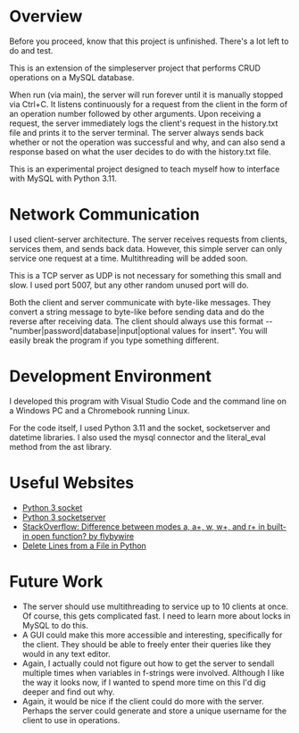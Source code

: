 # Overview

Before you proceed, know that this project is unfinished. There's a lot left to do and test.

This is an extension of the simpleserver project that performs CRUD operations on a MySQL database.

When run (via main), the server will run forever until it is manually stopped via Ctrl+C. It listens continuously for a request from the client in the form of an operation number followed by other arguments.  Upon receiving a request, the server immediately logs the client's request in the history.txt file and prints it to the server terminal. The server always sends back whether or not the operation was successful and why, and can also send a response based on what the user decides to do with the history.txt file.

This is an experimental project designed to teach myself how to interface with MySQL with Python 3.11.

# Network Communication

I used client-server architecture. The server receives requests from clients, services them, and sends back data. However, this simple server can only service one request at a time. Multithreading will be added soon.

This is a TCP server as UDP is not necessary for something this small and slow. I used port 5007, but any other random unused port will do.

Both the client and server communicate with byte-like messages. They convert a string message to byte-like before sending data and do the reverse after receiving data. The client should always use this format -- "number|password|database|input|optional values for insert". You will easily break the program if you type something different.

# Development Environment

I developed this program with Visual Studio Code and the command line on a Windows PC and a Chromebook running Linux.

For the code itself, I used Python 3.11 and the socket, socketserver and datetime libraries. I also used the mysql connector and the literal_eval method from the ast library.

# Useful Websites

* [Python 3 socket](https://docs.python.org/3.11/library/socket.html)
* [Python 3 socketserver](https://docs.python.org/3/library/socketserver.html)
* [StackOverflow: Difference between modes a, a+, w, w+, and r+ in built-in open function? by flybywire](https://stackoverflow.com/questions/1466000/difference-between-modes-a-a-w-w-and-r-in-built-in-open-function)
* [Delete Lines from a File in Python](https://pynative.com/python-delete-lines-from-file/)

# Future Work

* The server should use multithreading to service up to 10 clients at once. Of course, this gets complicated fast. I need to learn more about locks in MySQL to do this.
* A GUI could make this more accessible and interesting, specifically for the client. They should be able to freely enter their queries like they would in any text editor.
* Again, I actually could not figure out how to get the server to sendall multiple times when variables in f-strings were involved. Although I like the way it looks now, if I wanted to spend more time on this I'd dig deeper and find out why.
* Again, it would be nice if the client could do more with the server. Perhaps the server could generate and store a unique username for the client to use in operations.